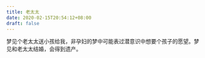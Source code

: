 ```yaml
---
title: 老太太
date: 2020-02-15T20:54:12+08:00
draft: false
---
```


梦见个老太太送小孩给我，非孕妇的梦中可能表过潜意识中想要个孩子的愿望。梦见和老太太结婚，会得到遗产。